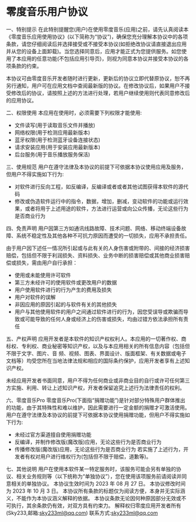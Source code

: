 # 零度音乐用户协议

一、特别提示
在此特别提醒您(用户)在使用零度音乐(应用)之前，请先认真阅读本《零度音乐应用使用协议》(以下简称为“协议”)，确保您充分理解本协议中的各项条款，请您仔细阅读后并选择接受或不接受本协议(如拒绝改协议请直接退出应用并从您的设备上面卸载)。当您选择同意后，应用才能正式为您提供服务。如您使用了本应用的任意功能(不包括应用引导页)，则视为同意本协议并接受本协议的各项条款的约束。

本协议可由零度音乐开发者随时进行更新，更新后的协议立即代替原协议，恕不再另行通知，用户可在应用文档中查阅最新版的协议。在修改协议后，如果用户不接受修改后的协议，请按照上述的方法进行处理，若用户继续使用则代表同意修改后的应用协议。

二、权限使用
本应用在使用时，必须需要下列权限才能使用:
- 文件读写(用于读取音乐文件并播放)
- 网络权限(用于检测应用最新版本)
- 蓝牙权限(用于检测蓝牙设备连接状态)
- 请求安装应用(用于安装应用最新版本)
- 后台服务(用于音乐播放服务保活)

三、使用规范
用户在遵守法律及本协议的前提下可依据本协议使用应用及服务，但用户不得实施如下行为:
- 对软件进行反向工程，如反编译，反编译或者或者其他试图获得本软件的源代码
- 修改或伪造软件运行中的指令，数据，增加，删减，变动软件的功能或运行效果，或者将用于上述用途的软件，方法进行运营或向公众传播，无论这些行为是否商业行为

四、免责声明
用户因第三方如通讯线路故障、技术问题、网络、移动终端设备故障、系统不稳定性及其他各种不可抗力原因而遭受的一切损失，应用不承担责任。

由于用户因下述任一情况所引起或与此有关的人身伤害或附带的、间接的经济损害赔偿，包括但不限于利润损失、资料损失、业务中断的损害赔偿或其他商业损害赔偿或损失，需由用户自行承担：
- 使用或未能使用许可软件
- 第三方未经许可的使用软件或更改用户的数据
- 用户使用软件进行的行为产生的费用及损失
- 用户对软件的误解
- 非因应用的原因引起的与软件有关的其他损失
- 用户与其他使用软件的用户之间通过软件进行的行为，因您受误导或欺骗而导致或可能导致的任何人身或经济上的伤害或损失，均由过错方依法承担所有责任

五、产权声明
应用开发者是本软件的知识产权权利人。本应用的一切著作权、商标权、专利权、商业秘密等知识产权，以及与本应用相关的所有信息内容（包括但不限于文字、图片、音 频、视频、图表、界面设计、版面框架、有关数据或电子文档等）均受您所在当地法律法规和相应的国际条约保护，应用开发者享有上述知识产权。

未经应用开发者书面同意，用户不得为任何商业或非商业目的自行或许可任何第三方实施、利用、转让上述知识产权，开发者保留追究上述行为法律责任的权利。

六、零度音乐Pro
零度音乐Pro(下面指“捐赠功能”)是针对部分特殊用户群体推出的功能，由于其特殊性和难以维护，因此需要进行一定金额的捐赠才可激活使用。
用户在遵守法律及本协议的前提下可依据本协议使用捐赠功能，但用户不得实施如下行为:
- 未经过官方渠道擅自使用捐赠功能
- 反编译，并制作修改版(魔改版)应用，无论这些行为是否商业行为
- 传播修改版(魔改版)应用，无论这些行为是否商业行为
若实施了上述行为，开发者有权对用户进行维权行为(包括但不限于赔偿，道歉等)。

七、其他说明
用户在使用本软件某一特定服务时，该服务可能会另有单独的协议、相关业务规则等（以下统称为“单独协议”），您在使用该项服务前请阅读并同意相关的单独协议。
本协议生效时间为 2023 年 08 月 27 日。
本协议修改时间为 2023 年 10 月 3 日。
本协议所有条款的标题仅为阅读方便，本身并无实际涵义，不能作为本协议涵义解释的依据。
本协议条款无论因何种原因部分无效或不可执行，其余条款仍有效，对双方具有约束力。
解释权归零度应用开发者所有(Sky233,邮箱:sky233ml@qq.com)
联系方式:sky233ml@qq.com

